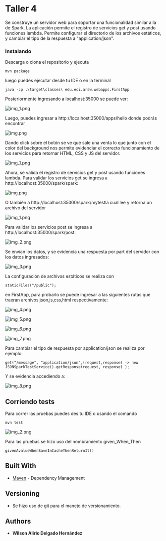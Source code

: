 # Taller 4

Se construye un servidor web para soportar una funcionalidad similar a la de Spark. 
La aplicación permite el registro de servicios get y post usando funciones lambda. 
Permite configurar el directorio de los archivos estáticos, y 
cambiar el tipo de la respuesta a "application/json".

### Instalando
Descarga o clona el repositorio y ejecuta
```
mvn package
```

luego puedes ejecutar desde tu IDE o en la terminal

```
java -cp .\target\classes\ edu.eci.arsw.webapps.FirstApp
```
Posteriormente ingresando a localhost:35000 se puede ver:

![img_1.png](img/img_1.png)

Luego, puedes ingresar a http://localhost:35000/apps/hello donde podrás encontrar

![img.png](img/img_6.png)

Dando click sobre el botón se ve que sale una venta lo que junto con el color del background nos permite evidenciar el
correcto funcionamiento de los servicios para retornar HTML, CSS y JS del servidor.

![img_1.png](img/img_7.png)

Ahora, se valida el registro de servicios get y post usando funciones lambda.
Para validar los servicios get se ingresa a  http://localhost:35000/spark/spark:

![img.png](img/img_11.png)

O también a http://localhost:35000/spark/mytestla cual lee y retorna un archivo del servidor 

![img_1.png](img/img_10.png)

Para validar los servicios post se ingresa a  http://localhost:35000/spark/post:

![img_2.png](img/img_20.png)

Se envían los datos, y se evidencia una respuesta por part del servidor con los datos ingresados:

![img_3.png](img/img_30.png)

La configuración de archivos estáticos se realiza con 

```
staticFiles("/public");
```

en FirstApp, para probarlo se puede ingresar a las siguientes rutas que traeran archivos json,js,css,html respectivamente:

![img_4.png](img/img_40.png)

![img_5.png](img/img_50.png)

![img_6.png](img/img_60.png)

![img_7.png](img/img_70.png)

Para cambiar el tipo de respuesta por application/json se realiza por ejemplo:

```
get("/message", "application/json",(request,response) -> new JSONSparkTestService().getResponse(request, response) );
```

Y se evidencia accediendo a:

![img_8.png](img/img_80.png)


## Corriendo tests

Para correr las pruebas puedes des tu IDE o usando el comando

```
mvn test
```

![img_2.png](img/img_2.png)



Para las pruebas se hizo uso del nombramiento given_When_Then

```
givenAvalueWhenSaveInCacheThenReturnIt()
```

## Built With

* [Maven](https://maven.apache.org/) - Dependency Management


## Versioning

*  Se hizo uso de git para el manejo de versionamiento.

## Authors

* **Wilson Alirio Delgado Hernández** 

